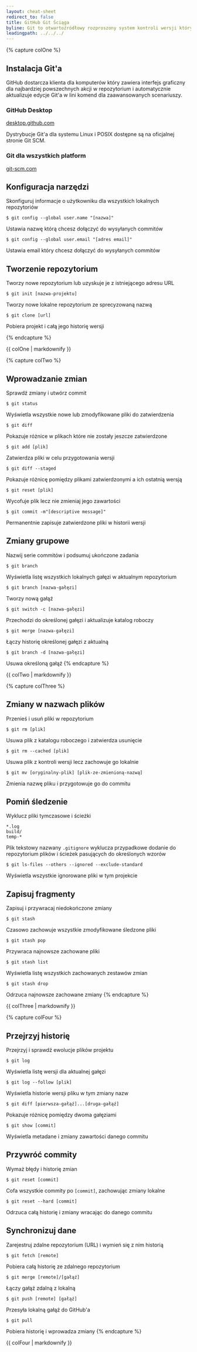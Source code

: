 ```yaml
---
layout: cheat-sheet
redirect_to: false
title: GitHub Git Ściąga
byline: Git to otwartoźródłowy rozproszony system kontroli wersji który umożliwia działanie GitHub'a na twoim laptopie lub komputerze stacjonarnym. Ta ściąga podsumowuje najczęściej używane komendy wiersza poleceń Git'a w celu szybkiego dostępu.
leadingpath: ../../../
---
```


{% capture colOne %}
## Instalacja Git'a
GitHub dostarcza klienta dla komputerów który zawiera interfejs graficzny dla najbardziej powszechnych akcji w repozytorium i automatycznie aktualizuje edycje Git'a w lini komend dla zaawansowanych scenariuszy.

### GitHub Desktop
[desktop.github.com](https://desktop.github.com)

Dystrybucje Git'a dla systemu Linux i POSIX dostępne są na oficjalnej stronie Git SCM.

### Git dla wszystkich platform
[git-scm.com](https://git-scm.com)

## Konfiguracja narzędzi
Skonfiguruj informacje o użytkowniku dla wszystkich lokalnych repozytoriów

```$ git config --global user.name "[nazwa]"```

Ustawia nazwę którą chcesz dołączyć do wysyłanych commitów


```$ git config --global user.email "[adres email]"```

Ustawia email który chcesz dołączyć do wysyłanych commitów


## Tworzenie repozytorium
Tworzy nowe repozytorium lub uzyskuje je z istniejącego adresu URL


```$ git init [nazwa-projektu]```

Tworzy nowe lokalne repozytorium ze sprecyzowaną nazwą


```$ git clone [url]```

Pobiera projekt i całą jego historię wersji

{% endcapture %}
<div class="col-md-6">
{{ colOne | markdownify }}
</div>


{% capture colTwo %}

## Wprowadzanie zmian
Sprawdź zmiany i utwórz commit


```$ git status```

Wyświetla wszystkie nowe lub zmodyfikowane pliki do zatwierdzenia


```$ git diff```

Pokazuje różnice w plikach które nie zostały jeszcze zatwierdzone


```$ git add [plik]```

Zatwierdza pliki w celu przygotowania wersji


```$ git diff --staged```

Pokazuje różnicę pomiędzy plikami zatwierdzonymi a ich ostatnią wersją


```$ git reset [plik]```

Wycofuje plik lecz nie zmieniaj jego zawartości


```$ git commit -m"[descriptive message]"```

Permanentnie zapisuje zatwierdzone pliki w historii wersji

## Zmiany grupowe
Nazwij serie commitów i podsumuj ukończone zadania


```$ git branch```

Wyświetla listę wszystkich lokalnych gałęzi w aktualnym repozytorium


```$ git branch [nazwa-gałęzi]```

Tworzy nową gałąź


```$ git switch -c [nazwa-gałęzi]```

Przechodzi do określonej gałęzi i aktualizuje katalog roboczy


```$ git merge [nazwa-gałęzi]```

Łączy historię określonej gałęzi z aktualną


```$ git branch -d [nazwa-gałęzi]```

Usuwa określoną gałąź
{% endcapture %}
<div class="col-md-6">
{{ colTwo | markdownify }}
</div>
<div class="clearfix"></div>


{% capture colThree %}
## Zmiany w nazwach plików
Przenieś i usuń pliki w repozytorium


```$ git rm [plik]```

Usuwa plik z katalogu roboczego i zatwierdza usunięcie


```$ git rm --cached [plik]```

Usuwa plik z kontroli wersji lecz zachowuje go lokalnie


```$ git mv [oryginalny-plik] [plik-ze-zmienioną-nazwą]```

Zmienia nazwę pliku i przygotowuje go do commitu

## Pomiń śledzenie
Wyklucz pliki tymczasowe i ścieżki

```
*.log
build/
temp-*
```

Plik tekstowy nazwany `.gitignore` wyklucza przypadkowe dodanie do repozytorium plików i ścieżek pasujących do określonych wzorów


```$ git ls-files --others --ignored --exclude-standard```

Wyświetla wszystkie ignorowane pliki w tym projekcie

## Zapisuj fragmenty
Zapisuj i przywracaj niedokończone zmiany


```$ git stash```

Czasowo zachowuje wszystkie zmodyfikowane śledzone pliki


```$ git stash pop```

Przywraca najnowsze zachowane pliki


```$ git stash list```

Wyświetla listę wszystkich zachowanych zestawów zmian


```$ git stash drop```

Odrzuca najnowsze zachowane zmiany
{% endcapture %}
<div class="col-md-6">
{{ colThree | markdownify }}
</div>

{% capture colFour %}
## Przejrzyj historię
Przejrzyj i sprawdź ewolucje plików projektu


```$ git log```

Wyświetla listę wersji dla aktualnej gałęzi


```$ git log --follow [plik]```

Wyświetla historie wersji pliku w tym zmiany nazw


```$ git diff [pierwsza-gałąź]...[druga-gałąź]```

Pokazuje różnicę pomiędzy dwoma gałęziami


```$ git show [commit]```

Wyświetla metadane i zmiany zawartości danego commitu

## Przywróć commity
Wymaż błędy i historię zmian


```$ git reset [commit]```

Cofa wszystkie commity po `[commit]`, zachowując zmiany lokalne


```$ git reset --hard [commit]```

Odrzuca całą historię i zmiany wracając do danego commitu

## Synchronizuj dane
Zarejestruj zdalne repozytorium (URL) i wymień się z nim historią


```$ git fetch [remote]```

Pobiera całą historię ze zdalnego repozytorium


```$ git merge [remote]/[gałąź]```

Łączy gałąź zdalną z lokalną


```$ git push [remote] [gałąź]```

Przesyła lokalną gałąź do GitHub'a


```$ git pull```

Pobiera historię i wprowadza zmiany
{% endcapture %}
<div class="col-md-6">
{{ colFour | markdownify }}
</div>
